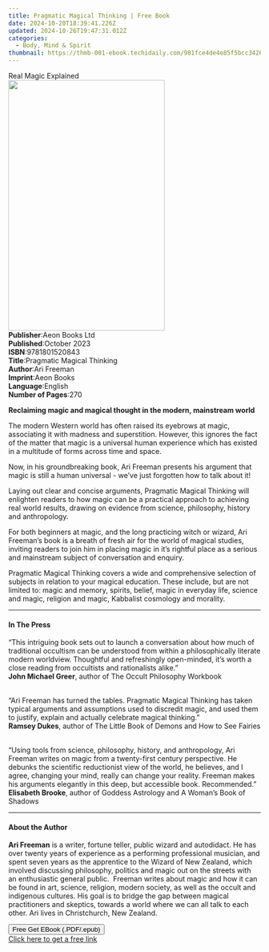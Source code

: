 ```yaml
---
title: Pragmatic Magical Thinking | Free Book
date: 2024-10-20T18:39:41.226Z
updated: 2024-10-26T19:47:31.012Z
categories:
  - Body, Mind & Spirit
thumbnail: https://thmb-001-ebook.techidaily.com/981fce4de4e85f5bcc34264a3edca9f6b5e3727c935c94fce8120c3a9741d423.jpg
---
```

<main id="book-container">
  <div class="flex flex-col">
    <div class="book-brief flex-1 py-6 px-4 sm:p-6 md:py-10 md:px-8">
      <!-- brief-->
      <div class="book-brief-main">Real Magic Explained</div>
    </div>
    <div
      class="book-meta-info flex-1 grid gap-4 col-start-1 col-end-3 row-start-1 sm:mb-6 sm:grid-cols-4 lg:gap-6 lg:col-start-2 lg:row-end-6 lg:row-span-6 lg:mb-0"
    >
      <div
        class="book-meta-info-left place-content-center mt-4 p-4 text-sm leading-6 col-start-2 col-span-2 dark:text-slate-400"
      >
        <img
          class="w-full h-500 object-cover rounded-lg sm:h-255 sm:col-span-2 lg:col-span-full"
          src="https://img-001-ebook.techidaily.com/97122f543f30a76320584e2bff314195f79a7a33cd24f12292a1fa8cc41a33de.jpg"
          alt=""
          width="312"
          height="500"
        />
      </div>
      <div
        class="book-meta-info-right mt-2 col-start-1 row-start-2 col-span-3 self-center"
      >
        <!-- meta data  -->
        <div class="flex flex-col px-4 md:px-8">
          <div class="flex-1">
            <strong>Publisher</strong>:<span class="px-2">Aeon Books Ltd</span>
          </div>
          <div class="flex-1">
            <strong>Published</strong>:<span class="px-2">October 2023</span>
          </div>
          <div class="flex-1">
            <strong>ISBN</strong>:<span class="px-2">9781801520843</span>
          </div>
          <div class="flex-1">
            <strong>Title</strong>:<span class="px-2"
              >Pragmatic Magical Thinking</span
            >
          </div>
          <div class="flex-1">
            <strong>Author</strong>:<span class="px-2">Ari Freeman</span>
          </div>
          <div class="flex-1">
            <strong>Imprint</strong>:<span class="px-2">Aeon Books</span>
          </div>
          <div class="flex-1">
            <strong>Language</strong>:<span class="px-2">English</span>
          </div>
          <div class="flex-1">
            <strong>Number of Pages</strong>:<span class="px-2">270</span>
          </div>
        </div>
      </div>
    </div>
    <div class="book-description flex-1 py-6 px-4 sm:p-6 md:py-10 md:px-8">
      <div class="book-description-main">
        <div accordion-content="" id="description">
          <p>
            <strong
              >Reclaiming magic and magical thought in the modern, mainstream
              world</strong
            >
          </p>
          <p>
            The modern Western world has often raised its eyebrows at magic,
            associating it with madness and superstition. However, this ignores
            the fact of the matter that magic is a universal human experience
            which has existed in a multitude of forms across time and space.
          </p>
          <p>
            Now, in his groundbreaking book, Ari Freeman presents his argument
            that magic is still a human universal - we’ve just forgotten how to
            talk about it!
          </p>
          <p>
            Laying out clear and concise arguments, Pragmatic Magical Thinking
            will enlighten readers to how magic can be a practical approach to
            achieving real world results, drawing on evidence from science,
            philosophy, history and anthropology.
          </p>
          <p>
            For both beginners at magic, and the long practicing witch or
            wizard, Ari Freeman’s book is a breath of fresh air for the world of
            magical studies, inviting readers to join him in placing magic in
            it’s rightful place as a serious and mainstream subject of
            conversation and enquiry.
          </p>
          <p>
            Pragmatic Magical Thinking covers a wide and comprehensive selection
            of subjects in relation to your magical education. These include,
            but are not limited to: magic and memory, spirits, belief, magic in
            everyday life, science and magic, religion and magic, Kabbalist
            cosmology and morality.
          </p>
        </div>
        <div class="accordion-fader"></div>
      </div>
    </div>
    <div class="book-excerpts flex-1 py-6 px-4 sm:p-6 md:py-10 md:px-8">
      <!-- excerpts-->
      <div class="book-excerpts-main">
        <hr />
        <h4 class="placeholder placeholder-heading">
          <span>In The Press</span>
        </h4>
        <p></p>
        <p>
          “This intriguing book sets out to launch a conversation about how much
          of traditional occultism can be understood from within a
          philosophically literate modern worldview. Thoughtful and refreshingly
          open-minded, it’s worth a close reading from occultists and
          rationalists alike.”<br /><strong>John Michael Greer</strong>, author
          of The Occult Philosophy Workbook
        </p>
        <p>
          <br />“Ari Freeman has turned the tables. Pragmatic Magical Thinking
          has taken typical arguments and assumptions used to discredit magic,
          and used them to justify, explain and actually celebrate magical
          thinking.”<br /><strong>Ramsey Dukes</strong>, author of The Little
          Book of Demons and How to See Fairies
        </p>
        <p>
          <br />“Using tools from science, philosophy, history, and
          anthropology, Ari Freeman writes on magic from a twenty-first century
          perspective. He debunks the scientific reductionist view of the world,
          he believes, and I agree, changing your mind, really can change your
          reality. Freeman makes his arguments elegantly in this deep, but
          accessible book. Recommended.”<br /><strong>Elisabeth Brooke</strong>,
          author of Goddess Astrology and A Woman’s Book of Shadows
        </p>
        <p></p>
      </div>
    </div>
    <div class="book-about-author flex-1 py-6 px-4 sm:p-6 md:py-10 md:px-8">
      <!-- about author-->
      <div class="book-main-author-main">
        <hr />
        <h4 class="placeholder placeholder-heading">
          <span>About the Author</span>
        </h4>
        <p></p>
        <p>
          <strong>Ari Freeman</strong> is a writer, fortune teller, public
          wizard and autodidact. He has over twenty years of experience as a
          performing professional musician, and spent seven years as the
          apprentice to the Wizard of New Zealand, which involved discussing
          philosophy, politics and magic out on the streets with an enthusiastic
          general public.  Freeman writes about magic and how it can be found in
          art, science, religion, modern society, as well as the occult and
          indigenous cultures. His goal is to bridge the gap between magical
          practitioners and skeptics, towards a world where we can all talk to
          each other. Ari lives in Christchurch, New Zealand.&nbsp;
        </p>
        <p></p>
      </div>
    </div>
    <div class="book-free-get flex-1 py-6 px-4 sm:p-6 md:py-10 md:px-8">
      <button
        id="btn-free-get"
        class="bg-blue-500 hover:bg-blue-700 text-white font-bold py-2 px-4 rounded"
      >
        Free Get EBook (.PDF/.epub)
      </button>
      <div id="countdown-display" class="px-2 text-lg mt-2"></div>
      <a
        id="free-link"
        class="hidden bg-blue-500 hover:bg-blue-700 text-white font-bold py-2 px-4 rounded"
        href="https://www.ebooks.com/en-us/book/211140889/pragmatic-magical-thinking/ari-freeman/"
        target="_blank"
        >Click here to get a free link</a
      >
    </div>
    <script>
      let countdownTime = 0;
      let countdownInterval = null;
      document
        .getElementById('btn-free-get')
        .addEventListener('click', startCountdown);
      function startCountdown() {
        countdownTime = new Date().getTime() + 60000 * 3;
        countdownInterval = setInterval(updateCountdown, 1000);
        document.getElementById('btn-free-get').disabled = true;
        document
          .getElementById('btn-free-get')
          .classList.add('bg-gray-500', 'cursor-not-allowed');
      }
      function updateCountdown() {
        let currentTime = new Date().getTime();
        let timeLeft = countdownTime - currentTime;
        let secondsLeft = Math.floor(timeLeft / 1000);
        document.getElementById('countdown-display').innerHTML =
          `Remaining time: ${secondsLeft} seconds.`;
        if (secondsLeft <= 0) {
          clearInterval(countdownInterval);
          document.getElementById('btn-free-get').classList.add('hidden');
          document.getElementById('free-link').classList.remove('hidden');
          document.getElementById('countdown-display').innerHTML = '';
        }
      }
    </script>
  </div>
</main>

<ins class="adsbygoogle"
      style="display:block"
      data-ad-client="ca-pub-7571918770474297"
      data-ad-slot="8358498916"
      data-ad-format="auto"
      data-full-width-responsive="true"></ins>
    